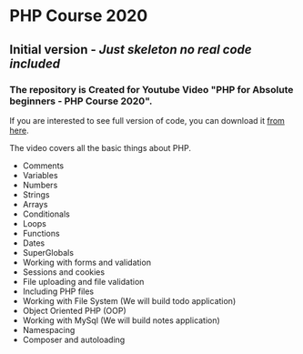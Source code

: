 # PHP Course 2020

## Initial version - *Just skeleton no real code included*

### The repository is Created for Youtube Video "PHP for Absolute beginners - PHP Course 2020".

If you are interested to see full version of code, you can download it [from here](https://github.com/thecodeholic/PHPCourse2020/tree/master). 

The video covers all the basic things about PHP. 

 - Comments
 - Variables
 - Numbers
 - Strings
 - Arrays
 - Conditionals
 - Loops
 - Functions
 - Dates
 - SuperGlobals
 - Working with forms and validation
 - Sessions and cookies
 - File uploading and file validation
 - Including PHP files
 - Working with File System (We will build todo application)
 - Object Oriented PHP (OOP)
 - Working with MySql (We will build notes application)
 - Namespacing
 - Composer and autoloading
